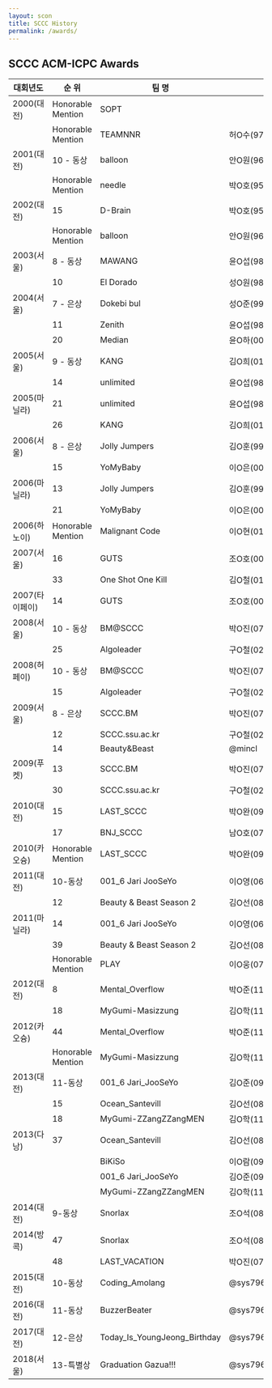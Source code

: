 ```yaml
---
layout: scon
title: SCCC History
permalink: /awards/
---
```


<h2> SCCC ACM-ICPC Awards</h2>
<table class="ui celled table">
<thead>
	<tr><th>대회년도</th><th>순 위</th><th>팀 명</th><th colspan="3">팀원</th></tr></thead><tbody>
	<tr><td>2000(대전)</td><td>Honorable Mention</td><td>SOPT</td><td>&nbsp;</td><td>&nbsp;</td><td>&nbsp;</td></tr>
	<tr><td>&nbsp;</td><td>Honorable Mention</td><td>TEAMNNR</td><td>허O수(97)</td><td>&nbsp;</td><td>&nbsp;</td></tr>
	<tr><td>2001(대전)</td><td>10 - 동상</td><td>balloon</td><td>안O원(96)</td><td>김O호(97)</td><td>김O훈(99)</td></tr>
	<tr><td>&nbsp;</td><td>Honorable Mention</td><td>needle</td><td>박O호(95)</td><td>설O수(96)</td><td>김O정(97)</td></tr>
	<tr><td>2002(대전)</td><td>15</td><td>D-Brain</td><td>박O호(95)</td><td>남O윤(99)</td><td>이O라(01)</td></tr>
	<tr><td>&nbsp;</td><td>Honorable Mention</td><td>balloon</td><td>안O원(96)</td><td>김O호(97)</td><td>박O호(99)</td></tr>
	<tr><td>2003(서울)</td><td>8 - 동상</td><td>MAWANG</td><td>윤O섭(98)</td><td>김O희(01)</td><td>이O라(01)</td></tr>
	<tr><td>&nbsp;</td><td>10</td><td>El Dorado</td><td>성O원(98)</td><td>김O석(00)</td><td>김O철(01)</td></tr>
	<tr><td>2004(서울)</td><td>7 - 은상</td><td>Dokebi bul</td><td>성O준(99)</td><td>김O석(00)</td><td>김O희(01)</td></tr>
	<tr><td>&nbsp;</td><td>11</td><td>Zenith</td><td>윤O섭(98)</td><td>유O원(02)</td><td>한O람(02)</td></tr>
	<tr><td>&nbsp;</td><td>20</td><td>Median</td><td>윤O하(00)</td><td>이O라(01)</td><td>OO슬</td></tr>
	<tr><td>2005(서울)</td><td>9 - 동상</td><td>KANG</td><td>김O희(01)</td><td>한O람(02)</td><td>방O주(03)</td></tr>
	<tr><td>&nbsp;</td><td>14</td><td>unlimited</td><td>윤O섭(98)</td><td>송O욱(99)</td><td>고O환(04)</td></tr>
	<tr><td>2005(마닐라)</td><td>21</td><td>unlimited</td><td>윤O섭(98)</td><td>송O욱(99)</td><td>고O환(04)</td></tr>
	<tr><td>&nbsp;</td><td>26</td><td>KANG</td><td>김O희(01)</td><td>한O람(02)</td><td>방O주(03)</td></tr>
	<tr><td>2006(서울)</td><td>8 - 은상</td><td>Jolly Jumpers</td><td>김O훈(99)</td><td>송O욱(99)</td><td>문O미(04)</td></tr>
	<tr><td>&nbsp;</td><td>15</td><td>YoMyBaby</td><td>이O은(00)</td><td>조O호(00)</td><td>한O석(00)</td></tr>
	<tr><td>2006(마닐라)</td><td>13</td><td>Jolly Jumpers</td><td>김O훈(99)</td><td>송O욱(99)</td><td>문O미(04)</td></tr>
	<tr><td>&nbsp;</td><td>21</td><td>YoMyBaby</td><td>이O은(00)</td><td>조O호(00)</td><td>한O석(00)</td></tr>
	<tr><td>2006(하노이)</td><td>Honorable Mention</td><td>Malignant Code</td><td>이O현(01)</td><td>고O환(04)</td><td>이O영(06)</td></tr>
	<tr><td>2007(서울)</td><td>16</td><td>GUTS</td><td>조O호(00)</td><td>한O석(00)</td><td>임O의(07)</td></tr>
	<tr><td>&nbsp;</td><td>33</td><td>One Shot One Kill</td><td>김O철(01)</td><td>고O환(04)</td><td>박O진(07)</td></tr>
	<tr><td>2007(타이페이)</td><td>14</td><td>GUTS</td><td>조O호(00)</td><td>한O석(00)</td><td>임O의(07)</td></tr>
	<tr><td>2008(서울)</td><td>10 - 동상</td><td>BM@SCCC</td><td>박O진(07)</td><td>임O의(07)</td><td>지O섭(08)</td></tr>
	<tr><td>&nbsp;</td><td>25</td><td>Algoleader</td><td>구O철(02)</td><td>송O환(08)</td><td>조O석(08)</td></tr>
	<tr><td>2008(허페이)</td><td>10 - 동상</td><td>BM@SCCC</td><td>박O진(07)</td><td>임O의(07)</td><td>지O섭(08)</td></tr>
	<tr><td>&nbsp;</td><td>15</td><td>Algoleader</td><td>구O철(02)</td><td>송O환(08)</td><td>조O석(08)</td></tr>
	<tr><td>2009(서울)</td><td>8 - 은상</td><td>SCCC.BM</td><td>박O진(07)</td><td>임O의(07)</td><td>지O섭(08)</td></tr>
	<tr><td>&nbsp;</td><td>12</td><td>SCCC.ssu.ac.kr</td><td>구O철(02)</td><td>박O용(06)</td><td>조O석(08)</td></tr>
	<tr><td>&nbsp;</td><td>14</td><td>Beauty&Beast</td><td>@mincl</td><td>&nbsp;</td><td>&nbsp;</td></tr>
	<tr><td>2009(푸켓)</td><td>13</td><td>SCCC.BM</td><td>박O진(07)</td><td>임O의(07)</td><td>지O섭(08)</td></tr>
	<tr><td>&nbsp;</td><td>30</td><td>SCCC.ssu.ac.kr</td><td>구O철(02)</td><td>박O용(06)</td><td>조O석(08)</td></tr>
	<tr><td>2010(대전)</td><td>15</td><td>LAST_SCCC</td><td>박O완(09)</td><td>@mincl</td><td>박O진(10)</td></tr>
	<tr><td>&nbsp;</td><td>17</td><td>BNJ_SCCC</td><td>남O호(07)</td><td>박O진(07)</td><td>정O봉(07)</td></tr>
	<tr><td>2010(카오슝)</td><td>Honorable Mention</td><td>LAST_SCCC</td><td>박O완(09)</td><td>@mincl</td><td>박O진(10)</td></tr>
	<tr><td>2011(대전)</td><td>10-동상</td><td>001_6 Jari JooSeYo</td><td>이O영(06)</td><td>박O진(10)</td><td>박O준(11)</td></tr>
	<tr><td>&nbsp;</td><td>12</td><td>Beauty & Beast Season 2</td><td>김O선(08)</td><td>이O람(09)</td><td>@mincl</td></tr>
	<tr><td>2011(마닐라)</td><td>14</td><td>001_6 Jari JooSeYo</td><td>이O영(06)</td><td>박O진(10)</td><td>박O준(11)</td></tr>
	<tr><td>&nbsp;</td><td>39</td><td>Beauty & Beast Season 2</td><td>김O선(08)</td><td>이O람(09)</td><td>@mincl</td></tr>
	<tr><td>&nbsp;</td><td>Honorable Mention</td><td>PLAY</td><td>이O웅(07)</td><td>주O진(08)</td><td>&nbsp;</td></tr>
	<tr><td>2012(대전)</td><td>8</td><td>Mental_Overflow</td><td>박O준(11)</td><td>@youngjeong_yu</td><td>박O이(11)</td></tr>
	<tr><td>&nbsp;</td><td>18</td><td>MyGumi-Masizzung</td><td>김O학(11)</td><td>@Martian</td><td>박O영(11)</td></tr>
	<tr><td>2012(카오슝)</td><td>44</td><td>Mental_Overflow</td><td>박O준(11)</td><td>@youngjeong_yu</td><td>박O이(11)</td></tr>
	<tr><td>&nbsp;</td><td>Honorable Mention</td><td>MyGumi-Masizzung</td><td>김O학(11)</td><td>@Martian</td><td>박O영(11)</td></tr>
	<tr><td>2013(대전)</td><td>11-동상</td><td>001_6 Jari_JooSeYo</td><td>김O준(09)</td><td>박O준(11)</td><td>박O영(11)</td></tr>
	<tr><td>&nbsp;</td><td>15</td><td>Ocean_Santevill</td><td>김O선(08)</td><td>황O영(12)</td><td>이O우(12)</td></tr>
	<tr><td>&nbsp;</td><td>18</td><td>MyGumi-ZZangZZangMEN</td><td>김O학(11)</td><td>@Martian</td><td>김O관(12)</td></tr>
	<tr><td>2013(다낭)</td><td>37</td><td>Ocean_Santevill</td><td>김O선(08)</td><td>황O영(12)</td><td>이O우(12)</td></tr>
	<tr><td>&nbsp;</td><td>&nbsp;</td><td>BiKiSo</td><td>이O람(09)</td><td>&nbsp;</td><td>&nbsp;</td></tr>
	<tr><td>&nbsp;</td><td>&nbsp;</td><td>001_6 Jari_JooSeYo</td><td>김O준(09)</td><td>박O준(11)</td><td>박O영(11)</td></tr>
	<tr><td>&nbsp;</td><td>&nbsp;</td><td>MyGumi-ZZangZZangMEN</td><td>김O학(11)</td><td>@Martian</td><td>김O관(12)</td></tr>
	<tr><td>2014(대전)</td><td>9-동상</td><td>Snorlax</td><td>조O석(08)</td><td>박O영(11)</td><td>황O영(12)</td></tr>
	<tr><td>2014(방콕)</td><td>47</td><td>Snorlax</td><td>조O석(08)</td><td>박O영(11)</td><td>황O영(12)</td></tr>
	<tr><td>&nbsp;</td><td>48</td><td>LAST_VACATION</td><td>박O진(07)</td><td>&nbsp;</td><td>&nbsp;</td></tr>
	<tr><td>2015(대전)</td><td>10-동상</td><td>Coding_Amolang</td><td>@sys7961</td><td>박O우(11)</td><td>김O빈(14)</td></tr>
	<tr><td>2016(대전)</td><td>11-동상</td><td>BuzzerBeater</td><td>@sys7961</td><td>@choiking10</td><td>황O영(12)</td></tr>
	<tr><td>2017(대전)</td><td>12-은상</td><td>Today_Is_YoungJeong_Birthday</td><td>@sys7961</td><td>@hyo123bin</td><td>@skdudn321</td></tr>
	<tr><td>2018(서울)</td><td>13-특별상</td><td>Graduation Gazua!!!</td><td>@sys7961</td><td>@hyo123bin</td><td>@skdudn321</td></tr>
</tbody></table>